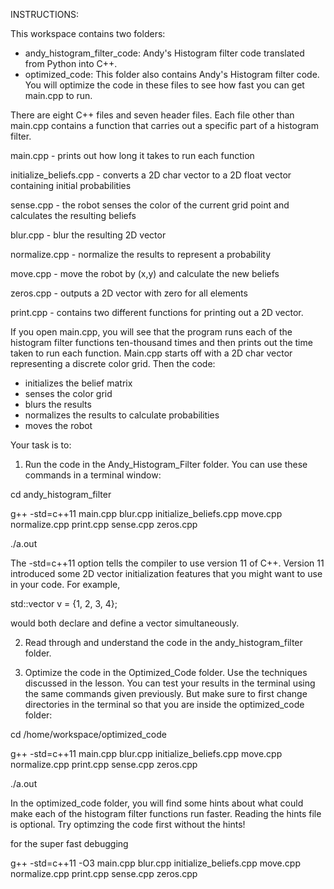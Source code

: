 INSTRUCTIONS:

This workspace contains two folders:
- andy_histogram_filter_code: Andy's Histogram filter code translated from Python into C++. 
- optimized_code: This folder also contains Andy's Histogram filter code. You will optimize the code in these files to see how fast you can get main.cpp to run.

There are eight C++ files and seven header files. Each file other than main.cpp contains a function that carries out a specific part of a histogram filter. 

main.cpp - prints out how long it takes to run each function

initialize_beliefs.cpp - converts a 2D char vector to a 2D float vector containing initial probabilities

sense.cpp - the robot senses the color of the current grid point and calculates the resulting beliefs

blur.cpp - blur the resulting 2D vector

normalize.cpp - normalize the results to represent a probability

move.cpp - move the robot by (x,y) and calculate the new beliefs

zeros.cpp - outputs a 2D vector with zero for all elements

print.cpp - contains two different functions for printing out a 2D vector. 

If you open main.cpp, you will see that the program runs each of the histogram filter functions ten-thousand times and then prints out the time taken to run each function. Main.cpp starts off with a 2D char vector representing a discrete color grid. Then the  code: 
- initializes the belief matrix
- senses the color grid
- blurs the results
- normalizes the results to calculate probabilities
- moves the robot

Your task is to:
1. Run the code in the Andy_Histogram_Filter folder. You can use these commands in a terminal window:

cd andy_histogram_filter

g++ -std=c++11 main.cpp blur.cpp initialize_beliefs.cpp move.cpp normalize.cpp print.cpp sense.cpp zeros.cpp

./a.out

The -std=c++11 option tells the compiler to use version 11 of C++. Version 11 introduced some 2D vector initialization features that you might want to use in your code. For example, 

std::vector<int> v = {1, 2, 3, 4}; 
  
would both declare and define a vector simultaneously.

2. Read through and understand the code in the andy_histogram_filter folder.

3. Optimize the code in the Optimized_Code folder. Use the techniques discussed in the lesson. You can test your results in the terminal using the same commands given previously. But make sure to first change directories in the terminal so that you are inside the optimized_code folder:

cd  /home/workspace/optimized_code

g++ -std=c++11 main.cpp blur.cpp initialize_beliefs.cpp move.cpp normalize.cpp print.cpp sense.cpp zeros.cpp

./a.out

In the optimized_code folder, you will find some hints about what could make each of the histogram filter functions run faster. Reading the hints file is optional. Try optimzing the code first without the hints!
  
  for the super fast debugging 
  
  g++ -std=c++11 -O3 main.cpp blur.cpp initialize_beliefs.cpp move.cpp normalize.cpp print.cpp sense.cpp zeros.cpp
